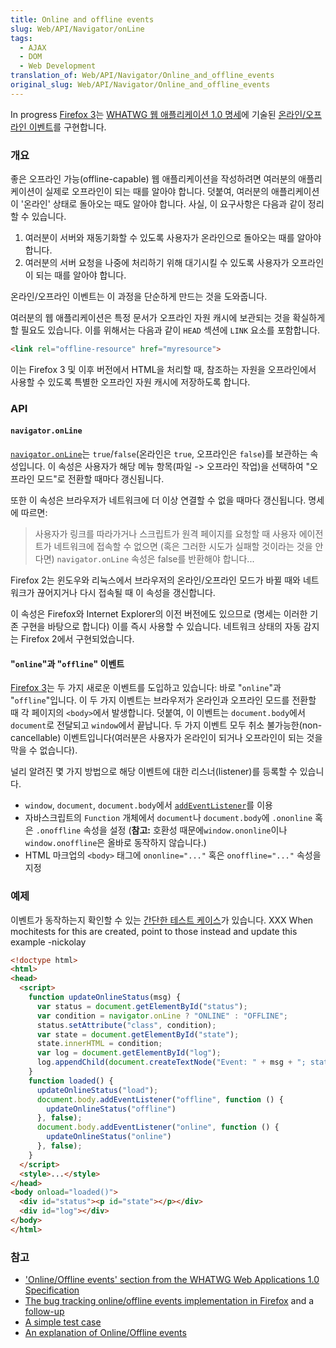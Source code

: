 ```yaml
---
title: Online and offline events
slug: Web/API/Navigator/onLine
tags:
  - AJAX
  - DOM
  - Web Development
translation_of: Web/API/Navigator/Online_and_offline_events
original_slug: Web/API/Navigator/Online_and_offline_events
---
```

In progress [Firefox 3](ko/Firefox_3_for_developers)는 [WHATWG 웹 애플리케이션 1.0 명세](http://www.whatwg.org/specs/web-apps/current-work/)에 기술된 [온라인/오프라인 이벤트](http://www.whatwg.org/specs/web-apps/current-work/#offline)를 구현합니다.

### 개요

좋은 오프라인 가능(offline-capable) 웹 애플리케이션을 작성하려면 여러분의 애플리케이션이 실제로 오프라인이 되는 때를 알아야 합니다. 덧붙여, 여러분의 애플리케이션이 '온라인' 상태로 돌아오는 때도 알아야 합니다. 사실, 이 요구사항은 다음과 같이 정리할 수 있습니다.

1. 여러분이 서버와 재동기화할 수 있도록 사용자가 온라인으로 돌아오는 때를 알아야 합니다.
2. 여러분의 서버 요청을 나중에 처리하기 위해 대기시킬 수 있도록 사용자가 오프라인이 되는 때를 알아야 합니다.

온라인/오프라인 이벤트는 이 과정을 단순하게 만드는 것을 도와줍니다.

여러분의 웹 애플리케이션은 특정 문서가 오프라인 자원 캐시에 보관되는 것을 확실하게 할 필요도 있습니다. 이를 위해서는 다음과 같이 `HEAD` 섹션에 `LINK` 요소를 포함합니다.

```html
<link rel="offline-resource" href="myresource">
```

이는 Firefox 3 및 이후 버전에서 HTML을 처리할 때, 참조하는 자원을 오프라인에서 사용할 수 있도록 특별한 오프라인 자원 캐시에 저장하도록 합니다.

### API

#### `navigator.onLine`

[`navigator.onLine`](ko/DOM/window.navigator.onLine)는 `true`/`false`(온라인은 `true`, 오프라인은 `false`)를 보관하는 속성입니다. 이 속성은 사용자가 해당 메뉴 항목(파일 -> 오프라인 작업)을 선택하여 "오프라인 모드"로 전환할 때마다 갱신됩니다.

또한 이 속성은 브라우저가 네트워크에 더 이상 연결할 수 없을 때마다 갱신됩니다. 명세에 따르면:

> 사용자가 링크를 따라가거나 스크립트가 원격 페이지를 요청할 때 사용자 에이전트가 네트워크에 접속할 수 없으면 (혹은 그러한 시도가 실패할 것이라는 것을 안다면) `navigator.onLine` 속성은 false를 반환해야 합니다...

Firefox 2는 윈도우와 리눅스에서 브라우저의 온라인/오프라인 모드가 바뀔 때와 네트워크가 끊어지거나 다시 접속될 때 이 속성을 갱신합니다.

이 속성은 Firefox와 Internet Explorer의 이전 버전에도 있으므로 (명세는 이러한 기존 구현을 바탕으로 합니다) 이를 즉시 사용할 수 있습니다. 네트워크 상태의 자동 감지는 Firefox 2에서 구현되었습니다.

#### "`online`"과 "`offline`" 이벤트

[Firefox 3](ko/Firefox_3)는 두 가지 새로운 이벤트를 도입하고 있습니다: 바로 "`online`"과 "`offline`"입니다. 이 두 가지 이벤트는 브라우저가 온라인과 오프라인 모드를 전환할 때 각 페이지의 `<body>`에서 발생합니다. 덧붙여, 이 이벤트는 `document.body`에서 `document`로 전달되고 `window`에서 끝납니다. 두 가지 이벤트 모두 취소 불가능한(non-cancellable) 이벤트입니다(여러분은 사용자가 온라인이 되거나 오프라인이 되는 것을 막을 수 없습니다).

널리 알려진 몇 가지 방법으로 해당 이벤트에 대한 리스너(listener)를 등록할 수 있습니다.

- `window`, `document`, `document.body`에서 [`addEventListener`](ko/DOM/element.addEventListener)를 이용
- 자바스크립트의 `Function` 개체에서 `document`나 `document.body`에 `.ononline` 혹은 `.onoffline` 속성을 설정 (**참고:** 호환성 때문에`window.ononline`이나 `window.onoffline`은 올바로 동작하지 않습니다.)
- HTML 마크업의 `<body>` 태그에 `ononline="..."` 혹은 `onoffline="..."` 속성을 지정

### 예제

이벤트가 동작하는지 확인할 수 있는 [간단한 테스트 케이스](https://bugzilla.mozilla.org/attachment.cgi?id=220609)가 있습니다. XXX When mochitests for this are created, point to those instead and update this example -nickolay

```html
<!doctype html>
<html>
<head>
  <script>
    function updateOnlineStatus(msg) {
      var status = document.getElementById("status");
      var condition = navigator.onLine ? "ONLINE" : "OFFLINE";
      status.setAttribute("class", condition);
      var state = document.getElementById("state");
      state.innerHTML = condition;
      var log = document.getElementById("log");
      log.appendChild(document.createTextNode("Event: " + msg + "; status=" + condition + "\n"));
    }
    function loaded() {
      updateOnlineStatus("load");
      document.body.addEventListener("offline", function () {
        updateOnlineStatus("offline")
      }, false);
      document.body.addEventListener("online", function () {
        updateOnlineStatus("online")
      }, false);
    }
  </script>
  <style>...</style>
</head>
<body onload="loaded()">
  <div id="status"><p id="state"></p></div>
  <div id="log"></div>
</body>
</html>
```

### 참고

- ['Online/Offline events' section from the WHATWG Web Applications 1.0 Specification](http://www.whatwg.org/specs/web-apps/current-work/#offline)
- [The bug tracking online/offline events implementation in Firefox](https://bugzilla.mozilla.org/show_bug.cgi?id=336359) and a [follow-up](https://bugzilla.mozilla.org/show_bug.cgi?id=336682)
- [A simple test case](https://bugzilla.mozilla.org/attachment.cgi?id=220609)
- [An explanation of Online/Offline events](http://ejohn.org/blog/offline-events/)
